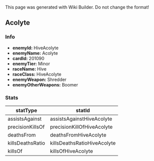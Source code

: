 <span class="wiki-builder">This page was generated with Wiki Builder. Do not change the format!</span>

## Acolyte
### Info
* **enemyId:** HiveAcolyte
* **enemyName:** Acolyte
* **cardId:** 201090
* **enemyTier:** Minor
* **raceName:** Hive
* **raceClass:** HiveAcolyte
* **enemyWeapon:** Shredder
* **enemyOtherWeapons:** Boomer

### Stats
statType | statId
-------- | ------
assistsAgainst | assistsAgainstHiveAcolyte
precisionKillsOf | precisionKillOfHiveAcolyte
deathsFrom | deathsFromHiveAcolyte
killsDeathsRatio | killsDeathsRatioHiveAcolyte
killsOf | killsOfHiveAcolyte

